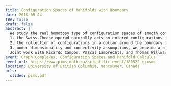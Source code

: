 ```yaml
---
title: Configuration Spaces of Manifolds with Boundary
date: 2018-05-24
TBA: false
draft: false
abstract: |
  We study the real homotopy type of configuration spaces of smooth compact manifolds with boundary. We built combinatorial model based on graph complexes for these configuration spaces. We have three different approaches:
  1. the Swiss-Cheese operad naturally acts on colored configurations in the manifold, and we build models using Willwacher's graphical model for this operad;
  2. the collection of configurations in a collar around the boundary of the manifold is naturally endowed with a homotopy associative algebra structure, by gluing, which naturally acts on the collection of configurations of the whole manifold, and we build models for this action;
  3. under dimensionality and connectivity assumptions, we provide a small model inspired by the Lambrechts--Stanley model for configuration spaces of closed manifolds.
  Joint work with Ricardo Campos, Pascal Lambrechts, and Thomas Willwacher)
event: Graph Complexes, Configuration Spaces and Manifold Calculus
event_url: https://www.pims.math.ca/scientific-event/180522-gccsmc
location: University of British Columbia, Vancouver, Canada
urls:
  slides: pims.pdf
---
```

